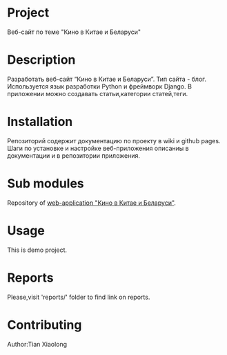 # Project

Веб-сайт по теме "Кино в Китае и Беларуси"

# Description

Разработать веб-сайт “Кино в Китае и Беларуси”.
Тип сайта - блог.
Используется язык разработки Python и фреймворк Django.
В приложении можно создавать статьи,категории статей,теги.

# Installation

Репозиторий содержит документацию по проекту в wiki и github pages.
Шаги по установке и настройке веб-приложения описаниы в документации и 
в репозитории приложения.

# Sub modules

Repository of [web-application "Кино в Китае и Беларуси"](https://github.com/fpmi-hci-2023/project12b-web-na5nami.git).

# Usage

This is demo project.

# Reports

Please,visit 'reports/' folder to find link on reports.

# Contributing

Author:Tian Xiaolong
